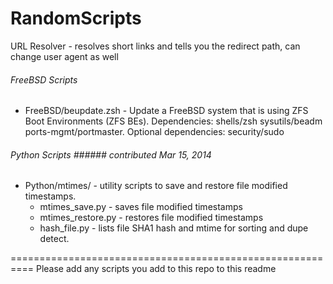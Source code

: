 RandomScripts
=============

URL Resolver - resolves short links and tells you the redirect path, can change user agent as well

###### FreeBSD Scripts ######
* FreeBSD/beupdate.zsh - Update a FreeBSD system that is using ZFS Boot Environments (ZFS BEs). Dependencies: shells/zsh sysutils/beadm ports-mgmt/portmaster. Optional dependencies: security/sudo

###### Python Scripts ###### contributed Mar 15, 2014
* Python/mtimes/ - utility scripts to save and restore file modified timestamps.
  + mtimes_save.py - saves file modified timestamps
  + mtimes_restore.py - restores file modified timestamps
  + hash_file.py - lists file SHA1 hash and mtime for sorting and dupe detect.

==========================================================
Please add any scripts you add to this repo to this readme
